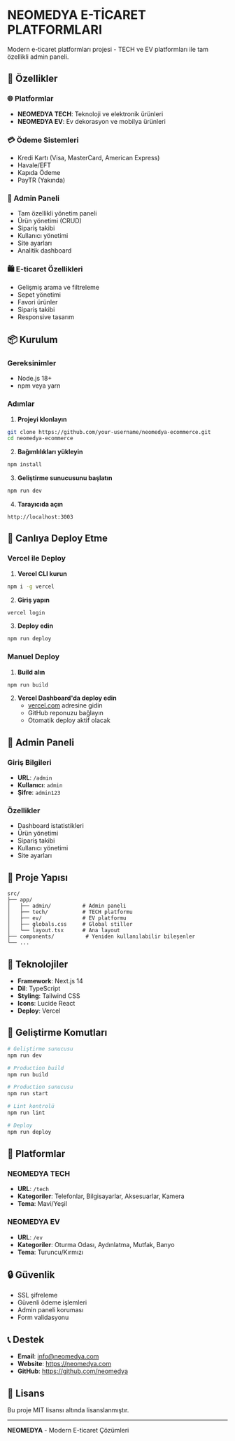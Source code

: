 # NEOMEDYA E-TİCARET PLATFORMLARI

Modern e-ticaret platformları projesi - TECH ve EV platformları ile tam özellikli admin paneli.

## 🚀 Özellikler

### 🌐 Platformlar
- **NEOMEDYA TECH**: Teknoloji ve elektronik ürünleri
- **NEOMEDYA EV**: Ev dekorasyon ve mobilya ürünleri

### 💳 Ödeme Sistemleri
- Kredi Kartı (Visa, MasterCard, American Express)
- Havale/EFT
- Kapıda Ödeme
- PayTR (Yakında)

### 🔧 Admin Paneli
- Tam özellikli yönetim paneli
- Ürün yönetimi (CRUD)
- Sipariş takibi
- Kullanıcı yönetimi
- Site ayarları
- Analitik dashboard

### 🛍️ E-ticaret Özellikleri
- Gelişmiş arama ve filtreleme
- Sepet yönetimi
- Favori ürünler
- Sipariş takibi
- Responsive tasarım

## 📦 Kurulum

### Gereksinimler
- Node.js 18+
- npm veya yarn

### Adımlar

1. **Projeyi klonlayın**
```bash
git clone https://github.com/your-username/neomedya-ecommerce.git
cd neomedya-ecommerce
```

2. **Bağımlılıkları yükleyin**
```bash
npm install
```

3. **Geliştirme sunucusunu başlatın**
```bash
npm run dev
```

4. **Tarayıcıda açın**
```
http://localhost:3003
```

## 🚀 Canlıya Deploy Etme

### Vercel ile Deploy

1. **Vercel CLI kurun**
```bash
npm i -g vercel
```

2. **Giriş yapın**
```bash
vercel login
```

3. **Deploy edin**
```bash
npm run deploy
```

### Manuel Deploy

1. **Build alın**
```bash
npm run build
```

2. **Vercel Dashboard'da deploy edin**
   - [vercel.com](https://vercel.com) adresine gidin
   - GitHub reponuzu bağlayın
   - Otomatik deploy aktif olacak

## 🔐 Admin Paneli

### Giriş Bilgileri
- **URL**: `/admin`
- **Kullanıcı**: `admin`
- **Şifre**: `admin123`

### Özellikler
- Dashboard istatistikleri
- Ürün yönetimi
- Sipariş takibi
- Kullanıcı yönetimi
- Site ayarları

## 📁 Proje Yapısı

```
src/
├── app/
│   ├── admin/          # Admin paneli
│   ├── tech/           # TECH platformu
│   ├── ev/             # EV platformu
│   ├── globals.css     # Global stiller
│   └── layout.tsx      # Ana layout
├── components/          # Yeniden kullanılabilir bileşenler
└── ...
```

## 🎨 Teknolojiler

- **Framework**: Next.js 14
- **Dil**: TypeScript
- **Styling**: Tailwind CSS
- **Icons**: Lucide React
- **Deploy**: Vercel

## 🔧 Geliştirme Komutları

```bash
# Geliştirme sunucusu
npm run dev

# Production build
npm run build

# Production sunucusu
npm run start

# Lint kontrolü
npm run lint

# Deploy
npm run deploy
```

## 📱 Platformlar

### NEOMEDYA TECH
- **URL**: `/tech`
- **Kategoriler**: Telefonlar, Bilgisayarlar, Aksesuarlar, Kamera
- **Tema**: Mavi/Yeşil

### NEOMEDYA EV
- **URL**: `/ev`
- **Kategoriler**: Oturma Odası, Aydınlatma, Mutfak, Banyo
- **Tema**: Turuncu/Kırmızı

## 🔒 Güvenlik

- SSL şifreleme
- Güvenli ödeme işlemleri
- Admin paneli koruması
- Form validasyonu

## 📞 Destek

- **Email**: info@neomedya.com
- **Website**: https://neomedya.com
- **GitHub**: https://github.com/neomedya

## 📄 Lisans

Bu proje MIT lisansı altında lisanslanmıştır.

---

**NEOMEDYA** - Modern E-ticaret Çözümleri 